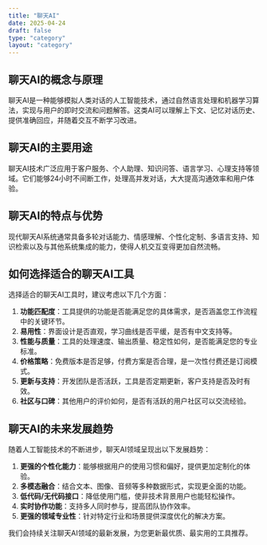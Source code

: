 ```yaml
---
title: "聊天AI"
date: 2025-04-24
draft: false
type: "category"
layout: "category"
---
```


## 聊天AI的概念与原理

聊天AI是一种能够模拟人类对话的人工智能技术，通过自然语言处理和机器学习算法，实现与用户的即时交流和问题解答。这类AI可以理解上下文、记忆对话历史、提供准确回应，并随着交互不断学习改进。

## 聊天AI的主要用途

聊天AI技术广泛应用于客户服务、个人助理、知识问答、语言学习、心理支持等领域。它们能够24小时不间断工作，处理高并发对话，大大提高沟通效率和用户体验。

## 聊天AI的特点与优势

现代聊天AI系统通常具备多轮对话能力、情感理解、个性化定制、多语言支持、知识检索以及与其他系统集成的能力，使得人机交互变得更加自然流畅。

## 如何选择适合的聊天AI工具

选择适合的聊天AI工具时，建议考虑以下几个方面：

1. **功能匹配度**：工具提供的功能是否能满足您的具体需求，是否涵盖您工作流程中的关键环节。
2. **易用性**：界面设计是否直观，学习曲线是否平缓，是否有中文支持等。
3. **性能与质量**：工具的处理速度、输出质量、稳定性如何，是否能满足您的专业标准。
4. **价格策略**：免费版本是否足够，付费方案是否合理，是一次性付费还是订阅模式。
5. **更新与支持**：开发团队是否活跃，工具是否定期更新，客户支持是否及时有效。
6. **社区与口碑**：其他用户的评价如何，是否有活跃的用户社区可以交流经验。

## 聊天AI的未来发展趋势

随着人工智能技术的不断进步，聊天AI领域呈现出以下发展趋势：

1. **更强的个性化能力**：能够根据用户的使用习惯和偏好，提供更加定制化的体验。
2. **多模态融合**：结合文本、图像、音频等多种数据形式，实现更全面的功能。
3. **低代码/无代码接口**：降低使用门槛，使非技术背景用户也能轻松操作。
4. **实时协作功能**：支持多人同时参与，提高团队协作效率。
5. **更强的领域专业性**：针对特定行业和场景提供深度优化的解决方案。

我们会持续关注聊天AI领域的最新发展，为您更新最优质、最实用的工具推荐。
